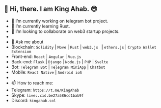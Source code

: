 ## 👋 Hi, there. I am King Ahab. 😎


- 🔭 I’m currently working on telegram bot project.
- 🌱 I’m currently learning Rust.
- 👯 I’m looking to collaborate on web3 startup projects.
- 
- 💬 Ask me about
- Blockchain:  `Solidity` | `Move` | `Rust` | `web3.js ` | `ethers.js` | `Crypto Wallet Extension`
- Front-end:   `React` | `Angular` | `Vue.js`
- Back-end:    `Flask` | `Django` | `Node.js` | `PHP` | `Svelte`
- Bot:         `Telegram Bot` | `Telegram MiniApp` | `Chatbot`
- Mobile:      `React Native` | `Android ioS`
- 
- 📫 How to reach me:
- Telegram: `https://t.me/KingAhab`
- Skype: `live:.cid.be27a586cd1bab9f`
- Discord: `kingahab.sol`
